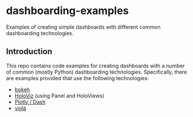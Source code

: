 # dashboarding-examples
Examples of creating simple dashboards with different common dashboarding technologies.

## Introduction

This repo contains code examples for creating dashboards with a number of common (mostly Python) dashboarding technologies. Specifically, there are examples provided that use the following technologies:
* [bokeh](https://github.com/informatics-lab/dashboarding-examples/tree/main/examples/bokeh#bokeh-examples)
* [HoloViz](https://github.com/informatics-lab/dashboarding-examples/tree/main/examples/holoviz#holoviz-examples) (using Panel and HoloViews)
* [Plotly / Dash](https://github.com/informatics-lab/dashboarding-examples/tree/main/examples/plotly_dash#plotly--dash-examples)
* [voilà](https://github.com/informatics-lab/dashboarding-examples/tree/main/examples/voila#voil%C3%A0-examples)
